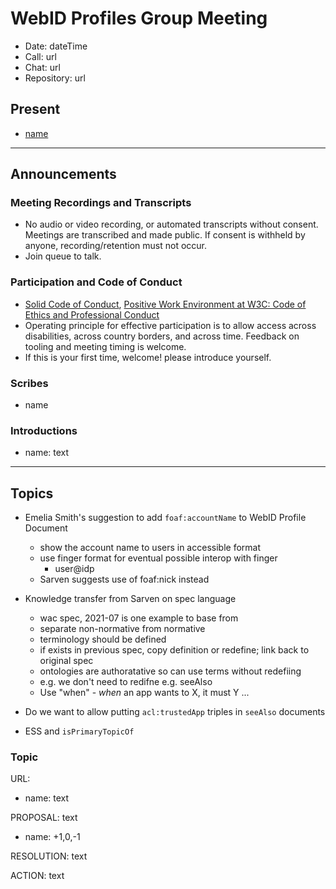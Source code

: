 # WebID Profiles Group Meeting

- Date: dateTime
- Call: url
- Chat: url
- Repository: url

## Present

- [name](url)

---

## Announcements

### Meeting Recordings and Transcripts

- No audio or video recording, or automated transcripts without consent. Meetings are transcribed and made public. If consent is withheld by anyone, recording/retention must not occur.
- Join queue to talk.

### Participation and Code of Conduct

- [Solid Code of Conduct](https://github.com/solid/process/blob/main/code-of-conduct.md), [Positive Work Environment at W3C: Code of Ethics and Professional Conduct](https://www.w3.org/Consortium/cepc/)
- Operating principle for effective participation is to allow access across disabilities, across country borders, and across time. Feedback on tooling and meeting timing is welcome.
- If this is your first time, welcome! please introduce yourself.

### Scribes

- name

### Introductions

- name: text

---

## Topics

- Emelia Smith's suggestion to add `foaf:accountName` to WebID Profile Document
  - show the account name to users in accessible format
  - use finger format for eventual possible interop with finger
    - user@idp
  - Sarven suggests use of foaf:nick instead
- Knowledge transfer from Sarven on spec language
  -  wac spec, 2021-07 is one example to base from
  -  separate non-normative from normative
  -  terminology should be defined 
    - if exists in previous spec, copy definition or redefine; link back to original spec
  -  ontologies are authoratative so can use terms without redefiing
    - e.g.  we don't need to redifne e.g. seeAlso
  - Use "when" -  *when* an app wants to X, it must Y ...

- Do we want to allow putting `acl:trustedApp` triples in `seeAlso` documents
- ESS and `isPrimaryTopicOf`



### Topic

URL:

- name: text

PROPOSAL: text

- name: +1,0,-1

RESOLUTION: text

ACTION: text
